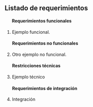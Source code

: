 ## Listado de requerimientos

#### &nbsp;&nbsp;&nbsp;&nbsp;&nbsp;&nbsp; Requerimientos funcionales
1. Ejemplo funcional.
    #### Requerimientos no funcionales
1. Otro ejemplo no funcional.
    #### Restricciones técnicas
1. Ejemplo técnico
    #### Requerimientos de integración
1. Integración
